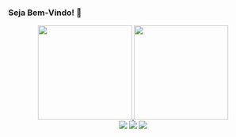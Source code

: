 ### Seja Bem-Vindo! 👋

<div align="center">
  <a href="https://github.com/rafaballerini">
  <img height="190em" src="https://github-readme-stats.vercel.app/api?username=juniorsmartins&show_icons=true&theme=dracula&include_all_commits=true&count_private=true"/>
  <img height="190em" src="https://github-readme-stats.vercel.app/api/top-langs/?username=juniorsmartins&layout=compact&langs_count=7&theme=dracula"/>
</div>

<div align="center"> 
  <a href="https://discord.gg/wagxzStdcR" target="_blank"><img src="https://img.shields.io/badge/Discord-7289DA?style=for-the-badge&logo=discord&logoColor=white" target="_blank"></a> 
  <a href = "mailto:juniorsoaresmartins@gmail.com"><img src="https://img.shields.io/badge/-Gmail-%23333?style=for-the-badge&logo=gmail&logoColor=white" target="_blank"></a>
  <a href="https://www.linkedin.com/in/juniorsmartins/" target="_blank"><img src="https://img.shields.io/badge/-LinkedIn-%230077B5?style=for-the-badge&logo=linkedin&logoColor=white" target="_blank"></a> 
</div>
  
  
